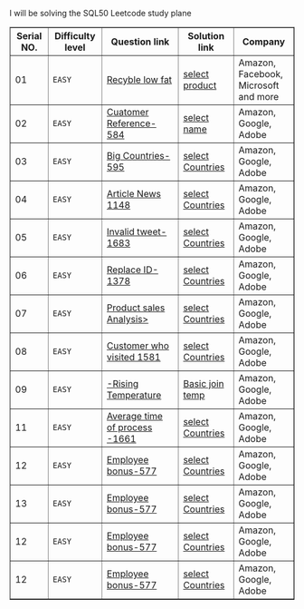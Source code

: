 I will be solving the SQL50 Leetcode study plane


<table border="1">
  <tr>
    <th>Serial NO.</th>
    <th>Difficulty level</th>
    <th>Question link</th>
    <th>Solution link</th>
    <th>Company</th>
  </tr>
  <tr>
    <td>01</td>
    <td><code>EASY</code></td>
    <td><a href="https://leetcode.com/problems/recyclable-and-low-fat-products/?envType=study-plan-v2&envId=top-sql-50">Recyble low fat</a></td>
    <td><a href="https://github.com/taybabusra/SQL50/blob/main/Day1/select.sql">select product</a></td>
    <td>Amazon,<br>
        Facebook,<br>
        Microsoft and more</td>
  </tr>
  <tr>
    <td>02</td>
    <td><code>EASY</code></td>
    <td><a href="https://leetcode.com/problems/find-customer-referee/description/?envType=study-plan-v2&envId=top-sql-50">Cuatomer Reference-584</a></td>
    <td><a href="https://github.com/taybabusra/SQL50/blob/main/Day2/referee.sql">select name </a></td>
    <td>Amazon,<br>
       Google,<br>
       Adobe</td>
  </tr>
    <tr>
    <td>03</td>
    <td><code>EASY</code></td>
    <td><a href="https://leetcode.com/problems/big-countries/description/?envType=study-plan-v2&envId=top-sql-50">Big Countries-595</a></td>
    <td><a href="https://github.com/taybabusra/SQL50/blob/main/Day3/select_countries.sql">select Countries</a></td>
    <td>Amazon,<br>
       Google,<br>
       Adobe</td>
  </tr>
    <tr>
    <td>04</td>
    <td><code>EASY</code></td>
    <td><a href="https://leetcode.com/problems/article-views-i/description/?envType=study-plan-v2&envId=top-sql-50">Article News 1148</a></td>
    <td><a href="https://github.com/taybabusra/SQL50/blob/main/Day3/select_countries.sql">select Countries</a></td>
    <td>Amazon,<br>
       Google,<br>
       Adobe</td>
  </tr>
    </tr>
    <tr>
    <td>05</td>
    <td><code>EASY</code></td>
    <td><a href="https://leetcode.com/problems/invalid-tweets/description/?envType=study-plan-v2&envId=top-sql-50">Invalid tweet-1683</a></td>
    <td><a href="https://github.com/taybabusra/SQL50/blob/main/Day3/select_countries.sql">select Countries</a></td>
    <td>Amazon,<br>
       Google,<br>
       Adobe</td>
  </tr>
    </tr>
    <tr>
    <td>06</td>
    <td><code>EASY</code></td>
    <td><a href="https://leetcode.com/problems/replace-employee-id-with-the-unique-identifier/description/?envType=study-plan-v2&envId=top-sql-50"> Replace ID-1378</a></td>
    <td><a href="https://github.com/taybabusra/SQL50/blob/main/Day3/select_countries.sql">select Countries</a></td>
    <td>Amazon,<br>
       Google,<br>
       Adobe</td>
  </tr>
    </tr>
    <tr>
    <td>07</td>
    <td><code>EASY</code></td>
    <td><a href="https://leetcode.com/problems/product-sales-analysis-i/description/?envType=study-plan-v2&envId=top-sql-50">Product sales Analysis></td>
    <td><a href="https://github.com/taybabusra/SQL50/blob/main/Day3/select_countries.sql">select Countries</a></td>
    <td>Amazon,<br>
       Google,<br>
       Adobe</td>
  </tr>
    </tr>
    <tr>
    <td>08</td>
    <td><code>EASY</code></td>
    <td><a href="https://leetcode.com/problems/customer-who-visited-but-did-not-make-any-transactions/description/?envType=study-plan-v2&envId=top-sql-50">Customer who visited 1581</a></td>
    <td><a href="https://github.com/taybabusra/SQL50/blob/main/Day3/select_countries.sql">select Countries</a></td>
    <td>Amazon,<br>
       Google,<br>
       Adobe</td>
  </tr>
    </tr>
    <tr>
    <td>09</td>
    <td><code>EASY</code></td>
    <td><a href="https://leetcode.com/problems/rising-temperature/description/?envType=study-plan-v2&envId=top-sql-50">-Rising Temperature</a></td>
    <td><a href="https://github.com/taybabusra/SQL50/blob/main/Day9/rising%20temp.sql">Basic join temp</a></td>
    <td>Amazon,<br>
       Google,<br>
       Adobe</td>
  </tr>
    <tr>
    <td>11</td>
    <td><code>EASY</code></td>
    <td><a href="https://leetcode.com/problems/average-time-of-process-per-machine/description/?envType=study-plan-v2&envId=top-sql-50">Average time of process -1661</a></td>
    <td><a href="https://github.com/taybabusra/SQL50/blob/main/Day3/select_countries.sql">select Countries</a></td>
    <td>Amazon,<br>
       Google,<br>
       Adobe</td>
  </tr>
    </tr>
    <tr>
    <td>12</td>
    <td><code>EASY</code></td>
    <td><a href="https://leetcode.com/problems/employee-bonus/description/?envType=study-plan-v2&envId=top-sql-50">Employee bonus-577</a></td>
    <td><a href="https://github.com/taybabusra/SQL50/blob/main/Day3/select_countries.sql">select Countries</a></td>
    <td>Amazon,<br>
       Google,<br>
       Adobe</td>
  </tr> 
      <tr>
    <td>13</td>
    <td><code>EASY</code></td>
    <td><a href="https://leetcode.com/problems/employee-bonus/description/?envType=study-plan-v2&envId=top-sql-50">Employee bonus-577</a></td>
    <td><a href="https://github.com/taybabusra/SQL50/blob/main/Day3/select_countries.sql">select Countries</a></td>
    <td>Amazon,<br>
       Google,<br>
       Adobe</td>
  </tr> 
    <tr>
    <td>12</td>
    <td><code>EASY</code></td>
    <td><a href="https://leetcode.com/problems/employee-bonus/description/?envType=study-plan-v2&envId=top-sql-50">Employee bonus-577</a></td>
    <td><a href="https://github.com/taybabusra/SQL50/blob/main/Day3/select_countries.sql">select Countries</a></td>
    <td>Amazon,<br>
       Google,<br>
       Adobe</td>
  </tr> 
      <tr>
    <td>12</td>
    <td><code>EASY</code></td>
    <td><a href="https://leetcode.com/problems/employee-bonus/description/?envType=study-plan-v2&envId=top-sql-50">Employee bonus-577</a></td>
    <td><a href="https://github.com/taybabusra/SQL50/blob/main/Day3/select_countries.sql">select Countries</a></td>
    <td>Amazon,<br>
       Google,<br>
       Adobe</td>
  </tr> 
</table>
